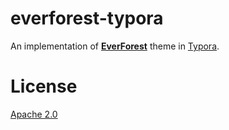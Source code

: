 # everforest-typora

An implementation of [**EverForest**](https://everforest.vercel.app/) theme in [Typora](http://typora.io).

# License

[Apache 2.0](./LICENSE)
